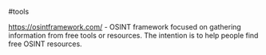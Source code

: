 #tools

https://osintframework.com/ - OSINT framework focused on gathering information from free tools or resources. The intention is to help people find free OSINT resources.